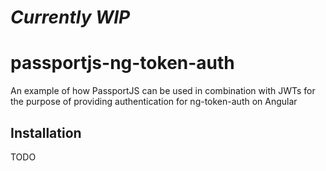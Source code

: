 # **_Currently WIP_**

# passportjs-ng-token-auth

An example of how PassportJS can be used in combination with JWTs for the purpose of providing authentication for ng-token-auth on Angular

## Installation
TODO
